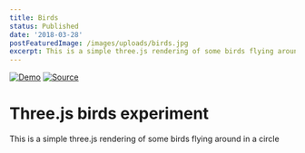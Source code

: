```yaml
---
title: Birds
status: Published
date: '2018-03-28'
postFeaturedImage: /images/uploads/birds.jpg
excerpt: This is a simple three.js rendering of some birds flying around in a circle
---
```


[![Demo](/images/demo.svg)](https://www.sanjayn.com/birds) [![Source](/images/source.svg)](https://github.com/snjay/birds)

# Three.js birds experiment


This is a simple three.js rendering of some birds flying around in a circle 